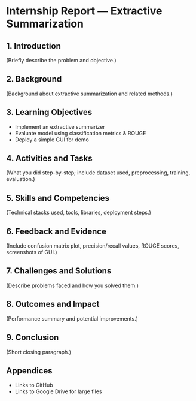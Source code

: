# Internship Report — Extractive Summarization


## 1. Introduction
(Briefly describe the problem and objective.)


## 2. Background
(Background about extractive summarization and related methods.)


## 3. Learning Objectives
- Implement an extractive summarizer
- Evaluate model using classification metrics & ROUGE
- Deploy a simple GUI for demo


## 4. Activities and Tasks
(What you did step-by-step; include dataset used, preprocessing, training, evaluation.)


## 5. Skills and Competencies
(Technical stacks used, tools, libraries, deployment steps.)


## 6. Feedback and Evidence
(Include confusion matrix plot, precision/recall values, ROUGE scores, screenshots of GUI.)


## 7. Challenges and Solutions
(Describe problems faced and how you solved them.)


## 8. Outcomes and Impact
(Performance summary and potential improvements.)


## 9. Conclusion
(Short closing paragraph.)


## Appendices
- Links to GitHub
- Links to Google Drive for large files